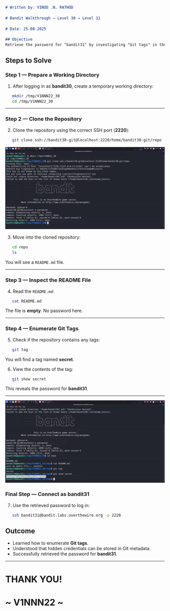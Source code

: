 ```markdown
# Written by: VINOD .N. RATHOD  

# Bandit Walkthrough — Level 30 → Level 31  

# Date: 25-08-2025  

## Objective  
Retrieve the password for "bandit31" by investigating "Git tags" in the repository.  
```

## **Steps to Solve**

### Step 1 — Prepare a Working Directory

1. After logging in as **bandit30**, create a temporary working directory:

```bash
   mkdir /tmp/V1NNN22_30
   cd /tmp/V1NNN22_30
```

---

### Step 2 — Clone the Repository

2. Clone the repository using the correct SSH port (**2220**):

```bash
   git clone ssh://bandit30-git@localhost:2220/home/bandit30-git/repo
```

![Git clone](Assets/level-30.1.png)


3. Move into the cloned repository:

```bash
   cd repo
   ls
```

You will see a `README.md` file.

---

### Step 3 — Inspect the README File

4. Read the `README.md`:

```bash
   cat README.md
```

The file is **empty**. No password here.

---

### Step 4 — Enumerate Git Tags

5. Check if the repository contains any tags:

```bash
   git tag
```

You will find a tag named **secret**.

6. View the contents of the tag:

```bash
   git show secret
```

This reveals the password for **bandit31**.

---

![Empty README, git tag, and git show secret revealing password](Assets/level-30.png)


### Final Step — Connect as bandit31

7. Use the retrieved password to log in:

```bash
   ssh bandit31@bandit.labs.overthewire.org -p 2220
```

## **Outcome**

* Learned how to enumerate **Git tags**.
* Understood that hidden credentials can be stored in Git metadata.
* Successfully retrieved the password for **bandit31**.

---

# THANK YOU!

# \~ **V1NNN22** \~


